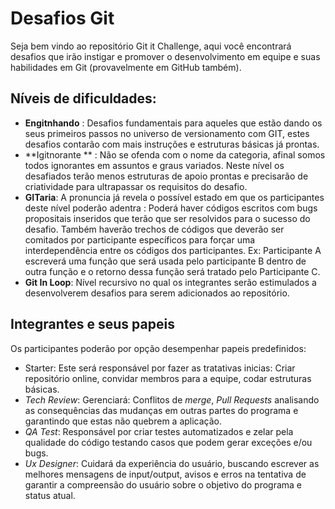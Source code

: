 # Desafios Git
Seja bem vindo ao repositório Git it Challenge, aqui você encontrará desafios que irão instigar e promover o desenvolvimento em equipe e suas habilidades em Git (provavelmente em GitHub também).

## Níveis de dificuldades:

- **Engitnhando** : Desafios fundamentais para aqueles que estão dando os seus primeiros passos no universo de versionamento com GIT,  estes desafios contarão com mais instruções e estruturas básicas já prontas.
- **Igitnorante ** : Não se ofenda com o nome da categoria, afinal somos todos ignorantes em assuntos e graus variados. Neste nível os desafiados terão menos  estruturas de apoio prontas e precisarão de criatividade para ultrapassar os  requisitos do desafio.
- **GITaria**: A pronuncia já revela o possível estado em que os participantes deste nível poderão adentra : Poderá haver códigos escritos com bugs propositais inseridos que terão que ser resolvidos para o sucesso do desafio. Também haverão trechos de códigos que deverão ser comitados por participante específicos para forçar uma  interdependência entre os códigos dos participantes. Ex: Participante A escreverá uma função que será usada pelo participante B dentro de outra função e o retorno dessa função será tratado pelo Participante C.
- **Git In Loop**: Nível recursivo no qual os integrantes serão estimulados  a desenvolverem  desafios para serem adicionados ao repositório. 



## Integrantes e seus papeis

Os participantes poderão por opção desempenhar papeis predefinidos:

- Starter: Este será responsável por fazer as tratativas inicias:  Criar repositório online, convidar membros para a equipe, codar estruturas básicas.
- _Tech Review_: Gerenciará: Conflitos de _merge_, _Pull Requests_ analisando as consequências das mudanças em outras partes do programa e garantindo que  estas não quebrem a aplicação.
- _QA Test_: Responsável por criar testes automatizados e  zelar pela qualidade do código testando casos que podem gerar exceções e/ou bugs.
- _Ux Designer_: Cuidará da experiência do usuário,  buscando escrever as melhores  mensagens de input/output, avisos e erros na tentativa de garantir a compreensão do usuário sobre o objetivo do programa e status atual.

